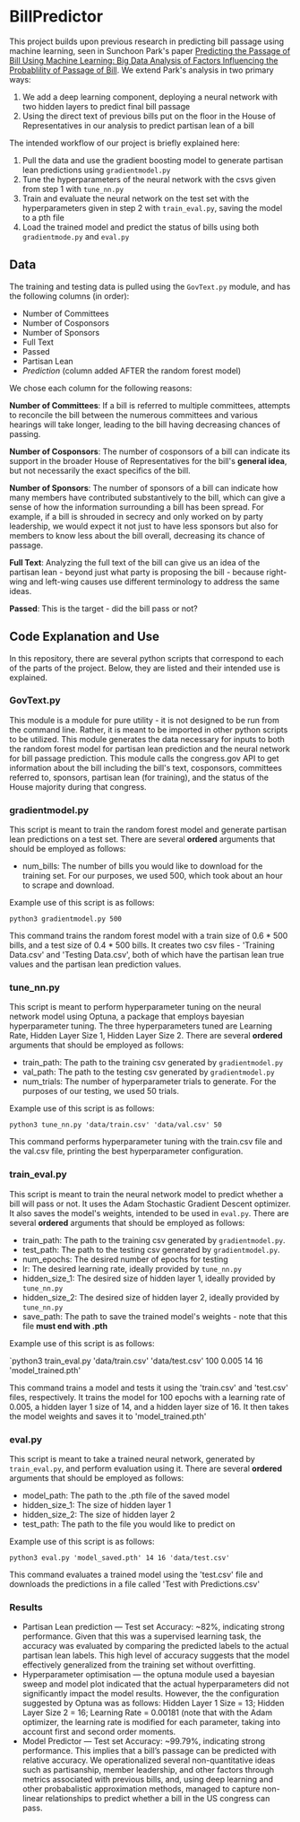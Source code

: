 # BillPredictor

This project builds upon previous research in predicting bill passage using machine learning, seen in Sunchoon Park's paper [Predicting the Passage of Bill Using Machine
Learning: Big Data Analysis of Factors Influencing
the Probablility of Passage of Bill](https://romanpub.com/resources/13.%20Predicting%20the%20Passge%20of%20Bill%20Using%20Machine%20Learning%20Big%20Data.pdf). We extend Park's analysis in two primary ways:

1. We add a deep learning component, deploying a neural network with two hidden layers to predict final bill passage
2. Using the direct text of previous bills put on the floor in the House of Representatives in our analysis to predict partisan lean of a bill

The intended workflow of our project is briefly explained here:
1. Pull the data and use the gradient boosting model to generate partisan lean predictions using `gradientmodel.py`
2. Tune the hyperparameters of the neural network with the csvs given from step 1 with `tune_nn.py`
3. Train and evaluate the neural network on the test set with the hyperparameters given in step 2 with `train_eval.py`, saving the model to a pth file
4. Load the trained model and predict the status of bills using both `gradientmode.py` and `eval.py`

## Data

The training and testing data is pulled using the `GovText.py` module, and has the following columns (in order):

* Number of Committees
* Number of Cosponsors
* Number of Sponsors
* Full Text
* Passed
* Partisan Lean
* *Prediction* (column added AFTER the random forest model)

We chose each column for the following reasons:

**Number of Committees**: If a bill is referred to multiple committees, attempts to reconcile the bill between the numerous committees and various hearings will take longer, leading to the bill having decreasing chances of passing.

**Number of Cosponsors**: The number of cosponsors of a bill can indicate its support in the broader House of Representatives for the bill's **general idea**, but not necessarily the exact specifics of the bill.

**Number of Sponsors**: The number of sponsors of a bill can indicate how many members have contributed substantively to the bill, which can give a sense of how the information surrounding a bill has been spread. For example, if a bill is shrouded in secrecy and only worked on by party leadership, we would expect it not just to have less sponsors but also for members to know less about the bill overall, decreasing its chance of passage.

**Full Text**: Analyzing the full text of the bill can give us an idea of the partisan lean - beyond just what party is proposing the bill - because right-wing and left-wing causes use different terminology to address the same ideas.

**Passed**: This is the target - did the bill pass or not?

## Code Explanation and Use

In this repository, there are several python scripts that correspond to each of the parts of the project. Below, they are listed and their intended use is explained.

### GovText.py

This module is a module for pure utility - it is not designed to be run from the command line. Rather, it is meant to be imported in other python scripts to be utilized. This module generates the data necessary for inputs to both the random forest model for partisan lean prediction and the neural network for bill passage prediction. This module calls the congress.gov API to get information about the bill including the bill's text, cosponsors, committees referred to, sponsors, partisan lean (for training), and the status of the House majority during that congress.

### gradientmodel.py

This script is meant to train the random forest model and generate partisan lean predictions on a test set. There are several **ordered** arguments that should be employed as follows:

* num_bills: The number of bills you would like to download for the training set. For our purposes, we used 500, which took about an hour to scrape and download.

Example use of this script is as follows:

`python3 gradientmodel.py 500`

This command trains the random forest model with a train size of 0.6 * 500 bills, and a test size of 0.4 * 500 bills. It creates two csv files - 'Training Data.csv' and 'Testing Data.csv', both of which have the partisan lean true values and the partisan lean prediction values.

### tune_nn.py

This script is meant to perform hyperparameter tuning on the neural network model using Optuna, a package that employs bayesian hyperparameter tuning. The three hyperparameters tuned are Learning Rate, Hidden Layer Size 1, Hidden Layer Size 2. There are several **ordered** arguments that should be employed as follows:

* train_path: The path to the training csv generated by `gradientmodel.py`
* val_path: The path to the testing csv generated by `gradientmodel.py`
* num_trials: The number of hyperparameter trials to generate. For the purposes of our testing, we used 50 trials.

Example use of this script is as follows:

`python3 tune_nn.py 'data/train.csv' 'data/val.csv' 50`

This command performs hyperparameter tuning with the train.csv file and the val.csv file, printing the best hyperparameter configuration.

### train_eval.py

This script is meant to train the neural network model to predict whether a bill will pass or not. It uses the Adam Stochastic Gradient Descent optimizer. It also saves the model's weights, intended to be used in `eval.py`.  There are several **ordered** arguments that should be employed as follows:

* train_path: The path to the training csv generated by `gradientmodel.py`.
* test_path: The path to the testing csv generated by `gradientmodel.py`.
* num_epochs: The desired number of epochs for testing
* lr: The desired learning rate, ideally provided by `tune_nn.py`
* hidden_size_1: The desired size of hidden layer 1, ideally provided by `tune_nn.py`
* hidden_size_2: The desired size of hidden layer 2, ideally provided by `tune_nn.py`
* save_path: The path to save the trained model's weights - note that this file **must end with .pth**

Example use of this script is as follows:

`python3 train_eval.py 'data/train.csv' 'data/test.csv' 100 0.005 14 16 'model_trained.pth'

This command trains a model and tests it using the 'train.csv' and 'test.csv' files, respectively. It trains the model for 100 epochs with a learning rate of 0.005, a hidden layer 1 size of 14, and a hidden layer size of 16. It then takes the model weights and saves it to 'model_trained.pth'

### eval.py

This script is meant to take a trained neural network, generated by `train_eval.py`, and perform evaluation using it. There are several **ordered** arguments that should be employed as follows:

* model_path: The path to the .pth file of the saved model
* hidden_size_1: The size of hidden layer 1
* hidden_size_2: The size of hidden layer 2
* test_path: The path to the file you would like to predict on

Example use of this script is as follows:

`python3 eval.py 'model_saved.pth' 14 16 'data/test.csv'`

This command evaluates a trained model using the 'test.csv' file and downloads the predictions in a file called 'Test with Predictions.csv'

### Results 
* Partisan Lean prediction — Test set Accuracy: ~82%, indicating strong performance. Given that this was a supervised learning task, the accuracy was evaluated by comparing the predicted labels to the actual partisan lean labels. This high level of accuracy suggests that the model effectively generalized from the training set without overfitting.
* Hyperparameter optimisation — the optuna module used a bayesian sweep and model plot indicated that the actual hyperparameters did not significantly impact the model results. However, the the configuration suggested by Optuna was as follows: Hidden Layer 1 Size = 13; Hidden Layer Size 2 = 16; Learning Rate = 0.00181 (note that with the Adam optimizer, the learning rate is modified for each parameter, taking into account first and second order moments.
* Model Predictor — Test set Accuracy: ~99.79%, indicating strong performance. This implies that a bill’s passage can be predicted with relative accuracy. We operationalized several non-quantitative ideas such as partisanship, member leadership, and other factors
through metrics associated with previous bills, and, using deep learning and other probabalistic approximation methods, managed to capture non-linear relationships to predict whether a bill in the US congress can pass.








